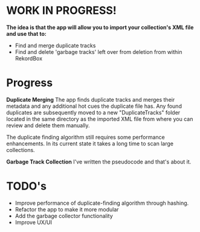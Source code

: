 # WORK IN PROGRESS!

**The idea is that the app will allow you to import your collection's XML file and use that to:**
- Find and merge duplicate tracks
- Find and delete 'garbage tracks' left over from deletion from within RekordBox

# Progress
**Duplicate Merging**
The app finds duplicate tracks and merges their metadata and any additional hot cues the duplicate file has.
Any found duplicates are subsequently moved to a new "DuplicateTracks" folder located in the same directory as the imported XML file from where you can review and delete them manually.

The duplicate finding algorithm still requires some performance enhancements. In its current state it takes a long time to scan large collections.

**Garbage Track Collection**
I've written the pseudocode and that's about it.

# TODO's
- Improve performance of duplicate-finding algorithm through hashing.
- Refactor the app to make it more modular
- Add the garbage collector functionality
- Improve UX/UI